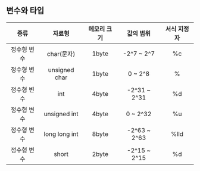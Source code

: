 ## 변수와 타입
|종류|자료형|메모리 크기|값의 범위|서식 지정자|
|:-:|:-:|:-:|:-:|:-:|
|정수형 변수|char(문자)|1byte|-2^7 ~ 2^7|%c|
|정수형 변수|unsigned char|1byte|0 ~ 2^8|%|
|정수형 변수|int|4byte|-2^31 ~ 2^31|%d|
|정수형 변수|unsigned int|4byte|0 ~ 2^32|%u|
|정수형 변수|long long int|8byte|-2^63 ~ 2^63|%lld|
|정수형 변수|short|2byte|-2^15 ~ 2^15|%d|

